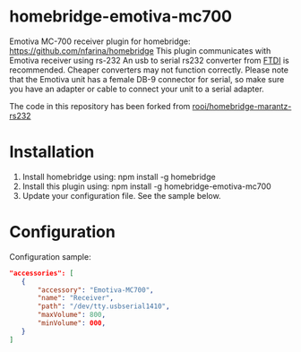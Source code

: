 # homebridge-emotiva-mc700
Emotiva MC-700 receiver plugin for homebridge: https://github.com/nfarina/homebridge
This plugin communicates with Emotiva receiver using rs-232 An usb to serial rs232 converter from [FTDI](https://www.ftdichip.com/Products/Cables/USBRS232.htm) is recommended. Cheaper converters may not function correctly. Please note that the Emotiva unit has a female DB-9 connector for serial, so make sure you have an adapter or cable to connect your unit to a serial adapter.  
  
The code in this repository has been forked from [rooi/homebridge-marantz-rs232](https://github.com/rooi/homebridge-marantz-rs232)

# Installation

1. Install homebridge using: npm install -g homebridge
2. Install this plugin using: npm install -g homebridge-emotiva-mc700
3. Update your configuration file. See the sample below.

# Configuration

Configuration sample:

 ```json
"accessories": [
    {
        "accessory": "Emotiva-MC700",
        "name": "Receiver",
        "path": "/dev/tty.usbserial1410",
        "maxVolume": 800,
        "minVolume": 000,
    }
]
```

